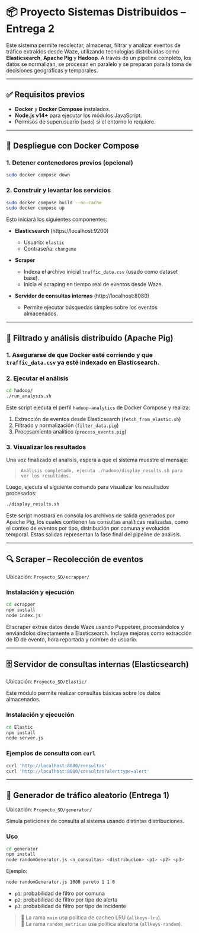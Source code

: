 # 📦 Proyecto Sistemas Distribuidos – Entrega 2

Este sistema permite recolectar, almacenar, filtrar y analizar eventos de tráfico extraídos desde Waze, utilizando tecnologías distribuidas como **Elasticsearch**, **Apache Pig** y **Hadoop**. A través de un pipeline completo, los datos se normalizan, se procesan en paralelo y se preparan para la toma de decisiones geográficas y temporales.

---

## ✅ Requisitos previos

- **Docker** y **Docker Compose** instalados.
- **Node.js v14+** para ejecutar los módulos JavaScript.
- Permisos de superusuario (`sudo`) si el entorno lo requiere.

---

## 🚀 Despliegue con Docker Compose

### 1. Detener contenedores previos (opcional)
```bash
sudo docker compose down
```

### 2. Construir y levantar los servicios
```bash
sudo docker compose build --no-cache
sudo docker compose up
```

Esto iniciará los siguientes componentes:

- **Elasticsearch** (https://localhost:9200)  
  - Usuario: `elastic`  
  - Contraseña: `changeme`

- **Scraper**
  - Indexa el archivo inicial `traffic_data.csv` (usado como dataset base).
  - Inicia el scraping en tiempo real de eventos desde Waze.

- **Servidor de consultas internas** (http://localhost:8080)  
  - Permite ejecutar búsquedas simples sobre los eventos almacenados.

---

## 🧠 Filtrado y análisis distribuido (Apache Pig)

### 1. Asegurarse de que Docker esté corriendo y que `traffic_data.csv` ya esté indexado en Elasticsearch.

### 2. Ejecutar el análisis
```bash
cd hadoop/
./run_analysis.sh
```

Este script ejecuta el perfil `hadoop-analytics` de Docker Compose y realiza:

1. Extracción de eventos desde Elasticsearch (`fetch_from_elastic.sh`)
2. Filtrado y normalización (`filter_data.pig`)
3. Procesamiento analítico (`process_events.pig`)

### 3. Visualizar los resultados

Una vez finalizado el análisis, espera a que el sistema muestre el mensaje:

> `Análisis completado, ejecuta ./hadoop/display_results.sh para ver los resultados.`

Luego, ejecuta el siguiente comando para visualizar los resultados procesados:

```bash
./display_results.sh
```

Este script mostrará en consola los archivos de salida generados por Apache Pig, los cuales contienen las consultas analíticas realizadas, como el conteo de eventos por tipo, distribución por comuna y evolución temporal. Estas salidas representan la fase final del pipeline de análisis.

---

## 🔍 Scraper – Recolección de eventos

Ubicación: `Proyecto_SD/scrapper/`

### Instalación y ejecución
```bash
cd scrapper
npm install
node index.js
```

El scraper extrae datos desde Waze usando Puppeteer, procesándolos y enviándolos directamente a Elasticsearch. Incluye mejoras como extracción de ID de evento, hora reportada y nombre de usuario.

---

## 🗄️ Servidor de consultas internas (Elasticsearch)

Ubicación: `Proyecto_SD/Elastic/`

Este módulo permite realizar consultas básicas sobre los datos almacenados.

### Instalación y ejecución
```bash
cd Elastic
npm install
node server.js
```

### Ejemplos de consulta con `curl`
```bash
curl 'http://localhost:8080/consultas'
curl 'http://localhost:8080/consultas?alerttype=alert'
```

---

## 🧪 Generador de tráfico aleatorio (Entrega 1)

Ubicación: `Proyecto_SD/generator/`

Simula peticiones de consulta al sistema usando distintas distribuciones.

### Uso
```bash
cd generator
npm install
node randomGenerator.js <n_consultas> <distribucion> <p1> <p2> <p3>
```

Ejemplo:
```bash
node randomGenerator.js 1000 pareto 1 1 0
```

- `p1`: probabilidad de filtro por comuna  
- `p2`: probabilidad de filtro por tipo de alerta  
- `p3`: probabilidad de filtro por tipo de incidente  

> 🔁 La rama `main` usa política de cacheo LRU (`allkeys-lru`).  
> 🔀 La rama `random_metricas` usa política aleatoria (`allkeys-random`).
